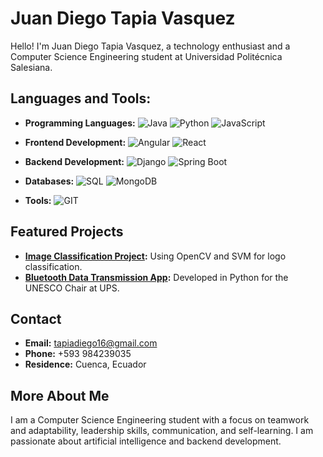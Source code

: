 # Juan Diego Tapia Vasquez

Hello! I'm Juan Diego Tapia Vasquez, a technology enthusiast and a Computer Science Engineering student at Universidad Politécnica Salesiana.

## Languages and Tools:

- **Programming Languages:**
  ![Java](https://img.shields.io/badge/Java-ED8B00?style=for-the-badge&logo=java&logoColor=white)
  ![Python](https://img.shields.io/badge/Python-3776AB?style=for-the-badge&logo=python&logoColor=white)
  ![JavaScript](https://img.shields.io/badge/JavaScript-F7DF1E?style=for-the-badge&logo=javascript&logoColor=black)

- **Frontend Development:**
  ![Angular](https://img.shields.io/badge/Angular-DD0031?style=for-the-badge&logo=angular&logoColor=white)
  ![React](https://img.shields.io/badge/React-20232A?style=for-the-badge&logo=react&logoColor=61DAFB)

- **Backend Development:**
  ![Django](https://img.shields.io/badge/Django-092E20?style=for-the-badge&logo=django&logoColor=white)
  ![Spring Boot](https://img.shields.io/badge/Spring_Boot-6DB33F?style=for-the-badge&logo=spring-boot&logoColor=white)

- **Databases:**
  ![SQL](https://img.shields.io/badge/SQL-4479A1?style=for-the-badge&logo=sql&logoColor=white)
  ![MongoDB](https://img.shields.io/badge/MongoDB-47A248?style=for-the-badge&logo=mongodb&logoColor=white)

- **Tools:**
  ![GIT](https://img.shields.io/badge/GIT-F05032?style=for-the-badge&logo=git&logoColor=white)

## Featured Projects

- **[Image Classification Project](https://github.com/juandtap/image-classification):** Using OpenCV and SVM for logo classification.
- **[Bluetooth Data Transmission App](https://github.com/juandtap/bluetooth-app):** Developed in Python for the UNESCO Chair at UPS.

## Contact

- **Email:** [tapiadiego16@gmail.com](mailto:tapiadiego16@gmail.com)
- **Phone:** +593 984239035
- **Residence:** Cuenca, Ecuador

## More About Me

I am a Computer Science Engineering student with a focus on teamwork and adaptability, leadership skills, communication, and self-learning. I am passionate about artificial intelligence and backend development.
